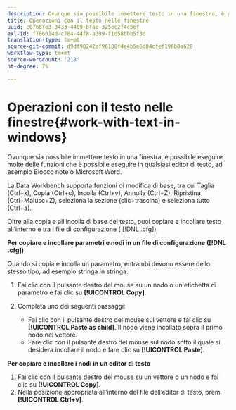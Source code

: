 ```yaml
---
description: Ovunque sia possibile immettere testo in una finestra, è possibile eseguire molte delle funzioni che è possibile eseguire in qualsiasi editor di testo, ad esempio Blocco note o Microsoft Word.
title: Operazioni con il testo nelle finestre
uuid: c0766fe3-3433-4409-bfae-325ec2f4c5ef
exl-id: f786014d-c784-44f8-a399-f1d58bbb5f3d
translation-type: tm+mt
source-git-commit: d9df90242ef96188f4e4b5e6d04cfef196b0a628
workflow-type: tm+mt
source-wordcount: '218'
ht-degree: 7%

---
```


# Operazioni con il testo nelle finestre{#work-with-text-in-windows}

Ovunque sia possibile immettere testo in una finestra, è possibile eseguire molte delle funzioni che è possibile eseguire in qualsiasi editor di testo, ad esempio Blocco note o Microsoft Word.

La Data Workbench supporta funzioni di modifica di base, tra cui Taglia (Ctrl+x), Copia (Ctrl+c), Incolla (Ctrl+v), Annulla (Ctrl+Z), Ripristina (Ctrl+Maiusc+Z), seleziona la sezione (clic+trascina) e seleziona tutto (Ctrl+a).

Oltre alla copia e all’incolla di base del testo, puoi copiare e incollare testo all’interno e tra i file di configurazione ( [!DNL .cfg]).

**Per copiare e incollare parametri e nodi in un file di configurazione ([!DNL .cfg])**

Quando si copia e incolla un parametro, entrambi devono essere dello stesso tipo, ad esempio stringa in stringa.

1. Fai clic con il pulsante destro del mouse su un nodo o un&#39;etichetta di parametro e fai clic su **[!UICONTROL Copy]**.
1. Completa uno dei seguenti passaggi:

   * Fai clic con il pulsante destro del mouse sul vettore e fai clic su **[!UICONTROL Paste as child]**. Il nodo viene incollato sopra il primo nodo nel vettore.
   * Fare clic con il pulsante destro del mouse sul nodo sotto il quale si desidera incollare il nodo e fare clic su **[!UICONTROL Paste]**.

**Per copiare e incollare i nodi in un editor di testo**

1. Fai clic con il pulsante destro del mouse su un vettore o un nodo e fai clic su **[!UICONTROL Copy]**.
1. Nella posizione appropriata all’interno del file dell’editor di testo, premi **[!UICONTROL Ctrl+v]**.

